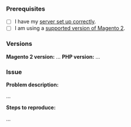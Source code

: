 ### Prerequisites

- [ ] I have my [server set up correctly](https://guides.wirecard.at/shop_plugins:wcs:magento2:installation).
- [ ] I am using a [supported version of Magento 2](https://guides.wirecard.at/shop_plugins:wcs:magento2:start).

### Versions

**Magento 2 version:** ...
**PHP version:** ...

### Issue

**Problem description:**

...


**Steps to reproduce:**

...
